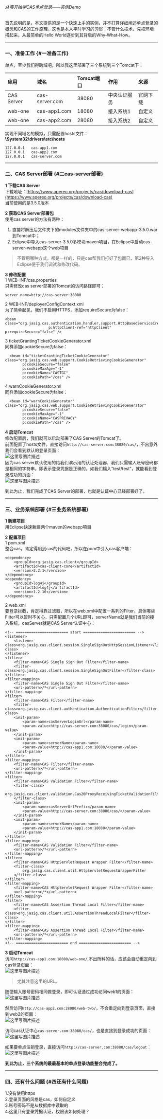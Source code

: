 ###### 从零开始学CAS单点登录——实例Demo



首先说明的是，本文提供的是一个快速上手的实例，并不打算详细阐述单点登录的概念和CAS的工作原理。这也是本人平时学习的习惯：不管什么技术，先把环境搭起来，从最简单的Hello World逐步到其背后的Why-What-How。

---

### **一、准备工作** {#一准备工作}

单点，至少我们得跨域吧，所以我这里部署了三个系统到三个Tomcat下：

| 应用 | 域名 | Tomcat端口 | 作用 | 来源 |
| :--- | :--- | :--- | :--- | :--- |
| CAS Server | cas-server.com | 38080 | 中央认证服务 | 官网下载 |
| web-one | cas-app1.com | 18080 | 接入系统1 | 自定义 |
| web-one | cas-app2.com | 28080 | 接入系统2 | 自定义 |

实现不同域名的模拟，只需配置hosts文件：  
**\System32\drivers\etc\hosts**

```
127.0.0.1   cas-app1.com
127.0.0.1   cas-app2.com
127.0.0.1   cas-server.com
```

---

### **二、CAS Server部署** {#二cas-server部署}

**1 下载CAS Server**  
下载地址：[https://www.apereo.org/projects/cas/download-cas](https://www.apereo.org/projects/cas/download-cas)  
当前使用的是3.5.0版本

**2 获取CAS Server部署包**  
使用cas server的方法有两种：  
1. 直接将解压后文件夹下的modules文件夹中的cas-server-webapp-3.5.0.war到Tomcat中；  
2. Eclipse中导入cas-server-3.5.0多模块maven项目，在Eclipse中启动cas-server-webapp这个web项目

> 不管用哪种方式，都是一样的，只是cas帮我们打好了包而已，第2种导入Eclipse便于我们调试和修改代码。

**3 修改配置**  
1 WEB-INF/cas.properties  
只需修改cas server部署的Tomcat的访问路径即可：

```
server.name=http://cas-server:38080
```

2 WEB-INF/deployerConfigContext.xml  
为了简单起见，我们不启用HTTPS，添加requireSecure为false：

```
<bean class="org.jasig.cas.authentication.handler.support.HttpBasedServiceCredentialsAuthenticationHandler"
                    p:httpClient-ref="httpClient" p:requireSecure="false" />
```

3 ticketGrantingTicketCookieGenerator.xml  
同样添加cookieSecure为false：

```
  <bean id="ticketGrantingTicketCookieGenerator" class="org.jasig.cas.web.support.CookieRetrievingCookieGenerator"
        p:cookieSecure="false"
        p:cookieMaxAge="-1"
        p:cookieName="CASTGC"
        p:cookiePath="/cas" />
```

4 warnCookieGenerator.xml  
同样添加cookieSecure为false：

```
  <bean id="warnCookieGenerator" class="org.jasig.cas.web.support.CookieRetrievingCookieGenerator"
        p:cookieSecure="false"
        p:cookieMaxAge="-1"
        p:cookieName="CASPRIVACY"
        p:cookiePath="/cas" />
```

**4 启动Tomcat**  
修改配置后，我们就可以启动部署了CAS Server的Tomcat了。  
前面配置了hosts文件，直接访问`http://cas-server.com:38080/cas/`，不出意外我们会看到默认的登录页面：  
![](https://img-blog.csdn.net/20170405165942511?watermark/2/text/aHR0cDovL2Jsb2cuY3Nkbi5uZXQvcG9zdG51bGw=/font/5a6L5L2T/fontsize/400/fill/I0JBQkFCMA==/dissolve/70/gravity/SouthEast "这里写图片描述")  
因为cas server默认使用的给我们演示用的认证处理器，我们只需输入账号密码都是相同的字符串，即表示登录凭据是正确的，如我们输入”test/test”，就能看到登录成功的页面：  
![](https://img-blog.csdn.net/20170405170536107?watermark/2/text/aHR0cDovL2Jsb2cuY3Nkbi5uZXQvcG9zdG51bGw=/font/5a6L5L2T/fontsize/400/fill/I0JBQkFCMA==/dissolve/70/gravity/SouthEast "这里写图片描述")

到此为止，我们完成了CAS Server的部署，也就是认证中心已经部署好了。

---

### **三、业务系统部署** {#三业务系统部署}

**1 新建项目**  
用Eclipse快速新建两个maven的webapp项目

**2 配置项目**  
1 pom.xml  
整合cas，肯定得用到cas的代码吧，所以在pom中引入cas客户端：

```
<dependency>
    <groupId>org.jasig.cas.client</groupId>
    <artifactId>cas-client-core</artifactId>
    <version>3.2.1</version>
</dependency>
<dependency>
    <groupId>log4j</groupId>
    <artifactId>log4j</artifactId>
    <version>1.2.16</version>
</dependency>
```

2 web.xml  
要登录拦截，肯定得靠过滤器，所以在web.xml中配置一系列的Filter。具体哪些Filter可以暂时不关心，只需配置几个URL即可，serverName就是我们当前的接入系统，casServer就是CAS Server认证中心：

```
<!-- ======================== start ======================== -->
<listener>
    <listener-class>org.jasig.cas.client.session.SingleSignOutHttpSessionListener</listener-class>
</listener>
<filter>
    <filter-name>CAS Single Sign Out Filter</filter-name>
    <filter-class>org.jasig.cas.client.session.SingleSignOutFilter</filter-class>
</filter>
<filter-mapping>
    <filter-name>CAS Single Sign Out Filter</filter-name>
    <url-pattern>/*</url-pattern>
</filter-mapping>
<filter>
    <filter-name>CAS Filter</filter-name>
    <filter-class>org.jasig.cas.client.authentication.AuthenticationFilter</filter-class>
    <init-param>
        <param-name>casServerLoginUrl</param-name>
        <param-value>http://cas-server.com:38080/cas/login</param-value>
    </init-param>
    <init-param>
        <param-name>serverName</param-name>
        <param-value>http://cas-app1.com:18080/</param-value>
    </init-param>
</filter>
<filter-mapping>
    <filter-name>CAS Filter</filter-name>
    <url-pattern>/*</url-pattern>
</filter-mapping>
<filter>
    <filter-name>CAS Validation Filter</filter-name>
    <filter-class>
        org.jasig.cas.client.validation.Cas20ProxyReceivingTicketValidationFilter
    </filter-class>
    <init-param>
        <param-name>casServerUrlPrefix</param-name>
        <param-value>http://cas-server.com:38080/cas/</param-value>
    </init-param>
    <init-param>
        <param-name>serverName</param-name>
        <param-value>http://cas-app1.com:18080</param-value>
    </init-param>
</filter>
<filter-mapping>
    <filter-name>CAS Validation Filter</filter-name>
    <url-pattern>/*</url-pattern>
</filter-mapping>
<filter>
    <filter-name>CAS HttpServletRequest Wrapper Filter</filter-name>
    <filter-class>
        org.jasig.cas.client.util.HttpServletRequestWrapperFilter
    </filter-class>
</filter>
<filter-mapping>
    <filter-name>CAS HttpServletRequest Wrapper Filter</filter-name>
    <url-pattern>/*</url-pattern>
</filter-mapping>
<filter>
    <filter-name>CAS Assertion Thread Local Filter</filter-name>
    <filter-class>org.jasig.cas.client.util.AssertionThreadLocalFilter</filter-class>
</filter>
<filter-mapping>
    <filter-name>CAS Assertion Thread Local Filter</filter-name>
    <url-pattern>/*</url-pattern>
</filter-mapping>
<!-- ======================== end ======================== -->
```

**3 启动Tomcat**  
访问`http://cas-app1.com:18080/web-one/`,不出所料的话，应该会自动重定向到cas登录页面：  
![](https://img-blog.csdn.net/20170405173203918?watermark/2/text/aHR0cDovL2Jsb2cuY3Nkbi5uZXQvcG9zdG51bGw=/font/5a6L5L2T/fontsize/400/fill/I0JBQkFCMA==/dissolve/70/gravity/SouthEast "这里写图片描述")

> 尤其注意这里的URL。

随便输入账号密码相同做登录，即可认证通过成功访问web1的页面：  
![](https://img-blog.csdn.net/20170405173454009?watermark/2/text/aHR0cDovL2Jsb2cuY3Nkbi5uZXQvcG9zdG51bGw=/font/5a6L5L2T/fontsize/400/fill/I0JBQkFCMA==/dissolve/70/gravity/SouthEast "这里写图片描述")

然后访问`http://cas-app2.com:28080/web-two/`，不会重定向到登录页面，直接到web2的页面：  
![](https://img-blog.csdn.net/20170405173800451?watermark/2/text/aHR0cDovL2Jsb2cuY3Nkbi5uZXQvcG9zdG51bGw=/font/5a6L5L2T/fontsize/400/fill/I0JBQkFCMA==/dissolve/70/gravity/SouthEast "这里写图片描述")

访问cas认证中心`cas-server.com:38080/cas/`，也是直接到登录成功的页面：  
![](https://img-blog.csdn.net/20170405173928093?watermark/2/text/aHR0cDovL2Jsb2cuY3Nkbi5uZXQvcG9zdG51bGw=/font/5a6L5L2T/fontsize/400/fill/I0JBQkFCMA==/dissolve/70/gravity/SouthEast "这里写图片描述")

如果要单点注销登录，直接访问`http://cas-server.com:38080/cas/logout`：  
![](https://img-blog.csdn.net/20170405180049762?watermark/2/text/aHR0cDovL2Jsb2cuY3Nkbi5uZXQvcG9zdG51bGw=/font/5a6L5L2T/fontsize/400/fill/I0JBQkFCMA==/dissolve/70/gravity/SouthEast "这里写图片描述")

**到此为止，三个系统的最最基本的单点登录功能整合完成了。**

---

### **四、还有什么问题** {#四还有什么问题}

1.没有使用https  
2.登录页面的风格是cas，如何自定义  
3.账号密码不是从数据库中读取的  
4.这里只有登录凭据认证，权限该如何处理？

